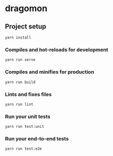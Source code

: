 # dragomon

## Project setup
```
yarn install
```

### Compiles and hot-reloads for development
```
yarn run serve
```

### Compiles and minifies for production
```
yarn run build
```

### Lints and fixes files
```
yarn run lint
```

### Run your unit tests
```
yarn run test:unit
```

### Run your end-to-end tests
```
yarn run test:e2e
```
